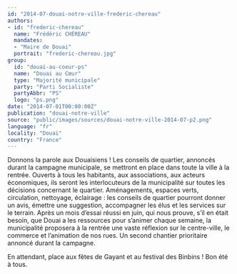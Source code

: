 ```yaml
---
id: "2014-07-douai-notre-ville-frederic-chereau"
authors:
- id: "frederic-chereau"
  name: "Frédéric CHÉREAU"
  mandates: 
  - "Maire de Douai"
  portrait: "frederic-chereau.jpg"
group:
  id: "douai-au-coeur-ps"
  name: "Douai au Cœur"
  type: "Majorité municipale"
  party: "Parti Socialiste"
  partyAbbr: "PS"
  logo: "ps.png"
date: "2014-07-01T00:00:00Z"
publication: "douai-notre-ville"
source: "public/images/sources/douai-notre-ville-2014-07-p2.png"
language: "fr"
locality: "Douai"
country: "France"
---
```


Donnons la parole aux Douaisiens ! Les conseils de quartier, annoncés durant la campagne municipale, se mettront en place dans toute la ville à la rentrée. Ouverts à tous les habitants, aux associations, aux acteurs économiques, ils seront les interlocuteurs de la municipalité sur toutes les décisions concernant le quartier. Aménagements, espaces verts, circulation, nettoyage, éclairage : les conseils de quartier pourront donner un avis, émettre une suggestion, accompagner les élus et les services sur le terrain.
Après un mois d’essai réussi en juin, qui nous prouve, s’il en était besoin, que Douai a les ressources pour s’animer chaque semaine, la municipalité proposera à la rentrée une vaste réflexion sur le centre-ville, le commerce et l’animation de nos rues. Un second chantier prioritaire annoncé durant la campagne.

En attendant, place aux fêtes de Gayant et au festival des Binbins ! Bon été à tous.
